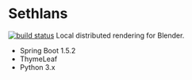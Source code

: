Sethlans
=======
[![build status](https://gitlab.com/marioestrella/sethlans/badges/master/build.svg)](https://gitlab.com/marioestrella/sethlans/commits/master)
Local distributed rendering for Blender.
 - Spring Boot 1.5.2
 - ThymeLeaf
 - Python 3.x

